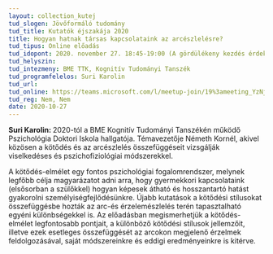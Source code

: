```yaml
---
layout: collection_kutej
tud_slogen: Jövőformáló tudomány
tud_title: Kutatók éjszakája 2020
title: Hogyan hatnak társas kapcsolataink az arcészlelésre?
tud_tipus: Online előadás
tud_idopont: 2020. november 27. 18:45-19:00 (A gördülékeny kezdés érdekében már 17:15-től lehet csatlakozni az eseményhez.)
tud_helyszin:
tud_intezmeny: BME TTK, Kognitív Tudományi Tanszék 
tud_programfelelos: Suri Karolin
tud_url:
tud_online: https://teams.microsoft.com/l/meetup-join/19%3ameeting_YzNjY2RjNTUtMmIxOS00MjIxLWEyODktOGY5NDlhMGQ1YjY5%40thread.v2/0?context=%7b%22Tid%22%3a%226a3548ab-7570-4271-91a8-58da00697029%22%2c%22Oid%22%3a%225e1b8b85-31ec-4bf8-a6b9-2a98d348d0a2%22%2c%22IsBroadcastMeeting%22%3atrue%7d
tud_reg: Nem, Nem
date: 2020-10-27
---
```

<b>Suri Karolin: </b>2020-tól a BME Kognitív Tudományi Tanszékén működő Pszichológia Doktori Iskola hallgatója. Témavezetője Németh Kornél, akivel közösen a kötődés és az arcészlelés összefüggéseit vizsgálják viselkedéses és pszichofiziológiai módszerekkel.

A kötődés-elmélet egy fontos pszichológiai fogalomrendszer, melynek legfőbb célja magyarázatot adni arra, hogy gyermekkori kapcsolataink (elsősorban a szülőkkel) hogyan képesek átható és hosszantartó hatást gyakorolni személyiségfejlődésünkre. Újabb kutatások a kötődési stílusokat összefüggésbe hozták az arc-és érzelemészlelés terén tapasztalható egyéni különbségekkel is. Az előadásban megismerhetjük a kötődés-elmélet legfontosabb pontjait, a különböző kötődési stílusok jellemzőit, illetve ezek esetleges összefüggését az arcokon megjelenő érzelmek feldolgozásával, saját módszereinkre és eddigi eredményeinkre is kitérve.



